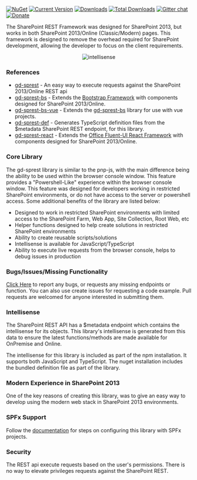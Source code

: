 [![NuGet](https://img.shields.io/nuget/v/gd-sprest.svg)](https://www.nuget.org/packages/gd-sprest/)
[![Current Version](https://badge.fury.io/js/gd-sprest.svg)](https://www.npmjs.com/package/gd-sprest)
[![Downloads](https://img.shields.io/npm/dm/gd-sprest.svg)](https://www.npmjs.com/package/gd-sprest)
[![Total Downloads](https://img.shields.io/npm/dt/gd-sprest.svg)](https://www.npmjs.com/package/gd-sprest)
[![Gitter chat](https://badges.gitter.im/gitterHQ/gitter.png)](https://gitter.im/gd-sprest/Lobby)
[![Donate](https://img.shields.io/badge/Donate-PayPal-green.svg)](https://paypal.me/Dattabase)

The SharePoint REST Framework was designed for SharePoint 2013, but works in both SharePoint 2013/Online (Classic/Modern) pages. This framework is designed to remove the overhead required for SharePoint development, allowing the developer to focus on the client requirements.

<center><img alt="intellisense" src="https://dattabase.com/assets/images/intellisense.gif" style="max-height: 500px;" /></center>

### References

- [gd-sprest](api) - An easy way to execute requests against the SharePoint 2013/Online REST api
- [gd-sprest-bs](extras/bs) - Extends the [Bootstrap Framework](https://getbootstrap.com) with components designed for SharePoint 2013/Online.
- [gd-sprest-bs-vue](extras/bs) - Extends the [gd-sprest-bs](extras/bs) library for use with vue projects.
- [gd-sprest-def](https://github.com/gunjandatta/sprest-def) - Generates TypeScript definition files from the $metadata SharePoint REST endpoint, for this library.
- [gd-sprest-react](extras/react) - Extends the [Office Fluent-UI React Framework](https://developer.microsoft.com/en-us/fluentui) with components designed for SharePoint 2013/Online.

### Core Library

The gd-sprest library is similar to the pnp-js, with the main difference being the ability to be used within the browser console window. This feature provides a "Powershell-Like" experience within the browser console window. This feature was designed for developers working in restricted SharePoint environments, or do not have access to the server or powershell access. Some additional benefits of the library are listed below:

- Designed to work in restricted SharePoint environments with limited access to the SharePoint Farm, Web App, Site Collection, Root Web, etc
- Helper functions designed to help create solutions in restricted SharePoint environments
- Ability to create reusable scripts/solutions
- Intellisense is available for JavaScript/TypeScript
- Ability to execute live requests from the browser console, helps to debug issues in production

### Bugs/Issues/Missing Functionality

[Click Here](https://github.com/gunjandatta/sprest/issues) to report any bugs, or requests any missing endpoints or function. You can also use create issues for requesting a code example. Pull requests are welcomed for anyone interested in submitting them.

### Intellisense

The SharePoint REST API has a $metadata endpoint which contains the intellisense for its objects. This library's intellisense is generated from this data to ensure the latest functions/methods are made available for OnPremise and Online.

The intellisense for this library is included as part of the npm installation. It supports both JavaScript and TypeScript. The nuget installation includes the bundled definition file as part of the library.

### Modern Experience in SharePoint 2013

One of the key reasons of creating this library, was to give an easy way to develop using the modern web stack in SharePoint 2013 environments.

### SPFx Support

Follow the [documentation](https://gunjandatta.github.io/dev/spfx) for steps on configuring this library with SPFx projects.

### Security

The REST api execute requests based on the user's permissions. There is no way to elevate privileges requests against the SharePoint REST.
